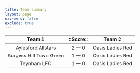 ```yaml
---
title: Team summary
layout: page
nav-menu: false
exclude: true
---
```




|         Team 1          |  ::Score::  |      Team 2      |
|:-----------------------:|:-----------:|:----------------:|
|   Aylesford Allstars    | 2 &mdash; 0 | Oasis Ladies Red |
| Burgess Hill Town Green | 1 &mdash; 0 | Oasis Ladies Red |
|       Teynham LFC       | 1 &mdash; 0 | Oasis Ladies Red |

 <br /><br /><br />
